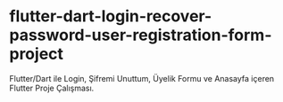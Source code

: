 # flutter-dart-login-recover-password-user-registration-form-project
Flutter/Dart ile Login, Şifremi Unuttum, Üyelik Formu ve Anasayfa içeren Flutter Proje Çalışması.
